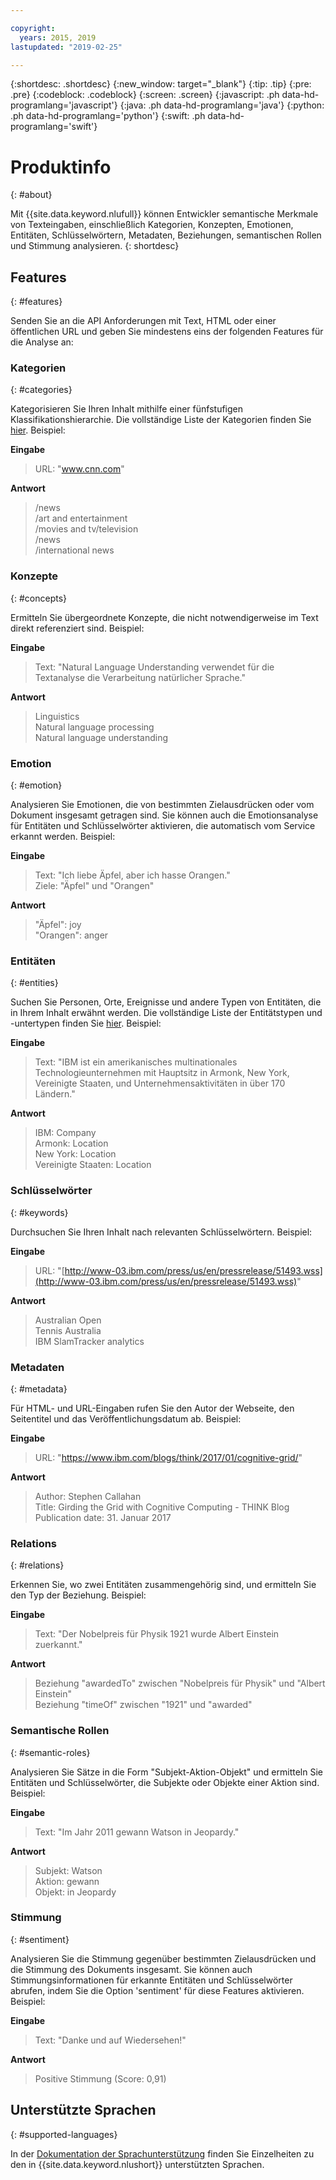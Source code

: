 ```yaml
---

copyright:
  years: 2015, 2019
lastupdated: "2019-02-25"

---
```


{:shortdesc: .shortdesc}
{:new_window: target="_blank"}
{:tip: .tip}
{:pre: .pre}
{:codeblock: .codeblock}
{:screen: .screen}
{:javascript: .ph data-hd-programlang='javascript'}
{:java: .ph data-hd-programlang='java'}
{:python: .ph data-hd-programlang='python'}
{:swift: .ph data-hd-programlang='swift'}

# Produktinfo
{: #about}

Mit {{site.data.keyword.nlufull}} können Entwickler semantische Merkmale von Texteingaben, einschließlich Kategorien, Konzepten, Emotionen, Entitäten, Schlüsselwörtern, Metadaten, Beziehungen, semantischen Rollen und Stimmung analysieren.
{: shortdesc}

## Features
{: #features}

Senden Sie an die API Anforderungen mit Text, HTML oder einer öffentlichen URL und geben Sie mindestens eins der folgenden Features für die Analyse an:

### Kategorien
{: #categories}

Kategorisieren Sie Ihren Inhalt mithilfe einer fünfstufigen Klassifikationshierarchie. Die vollständige Liste der Kategorien finden Sie [hier](/docs/services/natural-language-understanding?topic=natural-language-understanding-categories-hierarchy). Beispiel:

**Eingabe**
> URL: "www.cnn.com"

**Antwort**
> /news </br>
> /art and entertainment </br>
> /movies and tv/television </br>
> /news </br>
> /international news

### Konzepte
{: #concepts}

Ermitteln Sie übergeordnete Konzepte, die nicht notwendigerweise im Text direkt referenziert sind. Beispiel:

**Eingabe**
> Text: "Natural Language Understanding verwendet für die Textanalyse die Verarbeitung natürlicher Sprache."

**Antwort**
> Linguistics </br>
> Natural language processing </br>
> Natural language understanding

### Emotion
{: #emotion}

Analysieren Sie Emotionen, die von bestimmten Zielausdrücken oder vom Dokument insgesamt getragen sind. Sie können auch die Emotionsanalyse für Entitäten und Schlüsselwörter aktivieren, die automatisch vom Service erkannt werden. Beispiel:

**Eingabe**
> Text: "Ich liebe Äpfel, aber ich hasse Orangen." </br>
> Ziele: "Äpfel" und "Orangen"

**Antwort**
> "Äpfel": joy </br>
> "Orangen": anger

### Entitäten
{: #entities}

Suchen Sie Personen, Orte, Ereignisse und andere Typen von Entitäten, die in Ihrem Inhalt erwähnt werden. Die vollständige Liste der Entitätstypen und -untertypen finden Sie [hier](/docs/services/natural-language-understanding?topic=natural-language-understanding-entity-type-systems). Beispiel:

**Eingabe**
> Text: "IBM ist ein amerikanisches multinationales Technologieunternehmen mit Hauptsitz in Armonk, New York, Vereinigte Staaten, und Unternehmensaktivitäten in über 170 Ländern."

**Antwort**
> IBM: Company </br>
> Armonk: Location </br>
> New York: Location </br>
> Vereinigte Staaten: Location

### Schlüsselwörter
{: #keywords}

Durchsuchen Sie Ihren Inhalt nach relevanten Schlüsselwörtern. Beispiel:

**Eingabe**
>URL: "[http://www-03.ibm.com/press/us/en/pressrelease/51493.wss](http://www-03.ibm.com/press/us/en/pressrelease/51493.wss)"

**Antwort**
>Australian Open </br>
>Tennis Australia </br>
>IBM SlamTracker analytics

### Metadaten
{: #metadata}

Für HTML- und URL-Eingaben rufen Sie den Autor der Webseite, den Seitentitel und das Veröffentlichungsdatum ab. Beispiel:

**Eingabe**
>URL: "https://www.ibm.com/blogs/think/2017/01/cognitive-grid/"

**Antwort**
>Author: Stephen Callahan </br>
>Title: Girding the Grid with Cognitive Computing - THINK Blog </br>
>Publication date: 31. Januar 2017

### Relations
{: #relations}

Erkennen Sie, wo zwei Entitäten zusammengehörig sind, und ermitteln Sie den Typ der Beziehung. Beispiel:

**Eingabe**
>Text: "Der Nobelpreis für Physik 1921 wurde Albert Einstein zuerkannt."

**Antwort**
>Beziehung "awardedTo" zwischen "Nobelpreis für Physik" und "Albert Einstein" </br>
>Beziehung "timeOf" zwischen "1921" und "awarded"

### Semantische Rollen
{: #semantic-roles}

Analysieren Sie Sätze in die Form "Subjekt-Aktion-Objekt" und ermitteln Sie Entitäten und Schlüsselwörter, die Subjekte oder Objekte einer Aktion sind. Beispiel:

**Eingabe**
>Text: "Im Jahr 2011 gewann Watson in Jeopardy."

**Antwort**
>Subjekt: Watson </br>
>Aktion: gewann </br>
>Objekt: in Jeopardy

### Stimmung
{: #sentiment}

Analysieren Sie die Stimmung gegenüber bestimmten Zielausdrücken und die Stimmung des Dokuments insgesamt. Sie können auch Stimmungsinformationen für erkannte Entitäten und Schlüsselwörter abrufen, indem Sie die Option 'sentiment' für diese Features aktivieren. Beispiel:

**Eingabe**
>Text: "Danke und auf Wiedersehen!"

**Antwort**
>Positive Stimmung (Score: 0,91)

## Unterstützte Sprachen
{: #supported-languages}

In der [Dokumentation der Sprachunterstützung](/docs/services/natural-language-understanding?topic=natural-language-understanding-language-support) finden Sie Einzelheiten zu den in {{site.data.keyword.nlushort}} unterstützten Sprachen.

